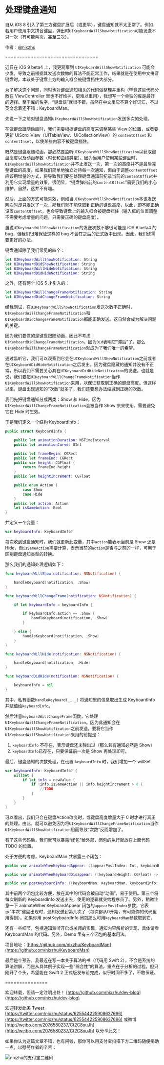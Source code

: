 # 处理键盘通知

自从 iOS 8 引入了第三方键盘扩展后（或更早），键盘通知就不太正常了。例如，若用户使用中文拼音键盘，弹出时`UIKeyboardWillShowNotification`可能发送不只一次（有可能两次，甚至三次）。

作者：[@nixzhu](https://twitter.com/nixzhu)

=================================

近日在 iOS 9 beta4 上，我更观察到 `UIKeyboardWillShowNotification` 可能会少发，导致之前根据其发送次数做的算法不能正常工作，结果就是在使用中文拼音键盘时，本该处于键盘上方的输入框会被键盘挡住大部分。

为了解决这个问题，同时也对键盘通知相关的代码做整理并重构（毕竟这些代码分散在 ViewController 里也不好维护，更难以重用），我想写一个单独的库是最好的选择。至于库的名字，“键盘侠”就很不错。虽然在中文里它不算个好词汇，不过英文念着还不错：KeyboardMan。

先说一下之前对键盘通知`UIKeyboardWillShowNotification`发送多次的处理。

在做键盘跟随动画时，我们需要根据键盘的高度来调整某些 View 的位置，或者要更新 UIScrollView（UITableView、UICollectionView）的 `contentOffset` 和 `contentInset`，以使某些内容不被键盘挡住。

既然是键盘跟随动画，那必然要监听`UIKeyboardWillShowNotification`以获取键盘高度以及动画参数（时长和曲线类型）。因为当用户使用某些键盘时，`UIKeyboardWillShowNotification`并不止发送一次，第一次的高度并不是最后完整键盘的高度。如果我们简单地独立对待每一次通知，但由于调整`contentOffset`应该用增量的方式，将导致我们要在处理键盘通知前纪录当前的`contentOffset`并利用它实现增量的效果。很明显，“键盘弹出前的`contentOffset`”需要我们的小心维护，自然，这并不有趣。

然后，上面的方式可能失效，例如当`UIKeyboardWillShowNotification`本该发送两次时却只发送了一次，那我们就不能获取到正确的键盘高度，以此，即不能正确设置`contentOffset`，也会导致键盘上的输入框会被键盘挡住（输入框的位置调整不需要考虑增量的问题，只需要正确的键盘高度）。

虽说`UIKeyboardWillShowNotification`的发送次数不够很可能是 iOS 9 beta4 的 bug，但我们很难保证这样的 bug 不会在之后的正式版中出现。因此，我们还需要更好的办法。

键盘通知除了我们常见的四个：

```swift
let UIKeyboardWillShowNotification: String
let UIKeyboardDidShowNotification: String
let UIKeyboardWillHideNotification: String
let UIKeyboardDidHideNotification: String
```

之外，还有两个 iOS 5 才引入的：

```swift
let UIKeyboardWillChangeFrameNotification: String
let UIKeyboardDidChangeFrameNotification: String
```

经我测试，在`UIKeyboardWillShowNotification`发送次数不正确时，`UIKeyboardWillChangeFrameNotification`和`UIKeyboardDidChangeFrameNotification`都能正确发送。这自然会成为解决问题的关键。

因为我们要做的是键盘跟随动画，因此不考虑`UIKeyboardDidChangeFrameNotification`，因为`Did`表明它“滞后”了。那么`UIKeyboardWillChangeFrameNotification`就成为了我们唯一的希望。

通过监听它，我们可以观察到它会在`UIKeyboardWillShowNotification`之前或者在`UIKeyboardDidHideNotification`之后发出。因为键盘隐藏的通知并没有不正常，所以我们不需要关心其在`UIKeyboardDidHideNotification`的发送。也就是说，我们要把`UIKeyboardWillChangeFrameNotification`当作`UIKeyboardWillShowNotification`来用，以保证获取到正确的键盘高度。但这样以来，键盘出现通知的“次数”就多了，我们还要想办法缩减到正确的次数。

我们先把键盘通知分成两类：Show 和 Hide。因为`UIKeyboardWillChangeFrameNotification`会被当作 Show 来来使用，需要避免它在 Hide 时生效。

于是我们定义一个结构 KeyboardInfo：

```swift
public struct KeyboardInfo {

    public let animationDuration: NSTimeInterval
    public let animationCurve: UInt

    public let frameBegin: CGRect
    public let frameEnd: CGRect
    public var height: CGFloat {
        return frameEnd.height
    }
    public let heightIncrement: CGFloat

    public enum Action {
        case Show
        case Hide
    }
    public let action: Action
    let isSameAction: Bool
}
```

并定义一个变量：

```swift
var keyboardInfo: KeyboardInfo?
```

每次收到键盘通知时，我们就更新此变量，其中`action`能表示当前是 Show 还是 Hide，而`isSameAction`需要计算，表示当前的`action`是否与之前的一样，可用于区别键盘通知类型的转换。

那么我们的通知处理逻辑如下：

```swift
func keyboardWillShow(notification: NSNotification) {

    handleKeyboard(notification, .Show)
}

func keyboardWillChangeFrame(notification: NSNotification) {

    if let keyboardInfo = keyboardInfo {

        if keyboardInfo.action == .Show {
            handleKeyboard(notification, .Show)
        }

    } else {
        handleKeyboard(notification, .Show)
    }
}

func keyboardWillHide(notification: NSNotification) {

    handleKeyboard(notification, .Hide)
}

func keyboardDidHide(notification: NSNotification) {

    keyboardInfo = nil
}
```

其中，私有函数`handleKeyboard(_, _)` 将通知里的信息取出生成 KeyboardInfo 并赋值给`keyboardInfo`。

然后注意`keyboardWillChangeFrame`函数，它处理`UIKeyboardWillChangeFrameNotification`。因为此通知会在`UIKeyboardWillShowNotification`之前发送，要将它当作`UIKeyboardWillShowNotification`来用的前提是：

1. `keyboardInfo` 不存在，表示键盘还未弹出过（那么若有通知必然是 Show）
2. `keyboardInfo`已存在，只要保证前一次是 Show 再处理即可。

最后，键盘通知的次数处理，在设置 `keyboardInfo` 时，我们增加一个 willSet

```swift
var keyboardInfo: KeyboardInfo? {
    willSet {
        if let info = newValue {
            if !info.isSameAction || info.heightIncrement > 0 {
                //TODO
            }
        }
    }
}
```

可以看出，我们只会在键盘Action改变时，或键盘高度增量大于 0 时才进行真正的处理。由此，就可以避免因为将`UIKeyboardWillChangeFrameNotification`当作`UIKeyboardWillShowNotification`用而导致“次数”反而增加了。

有了这些代码后，我们就可以暴露“闭包”给外部，闭包的执行就放在上面代码 TODO 的位置。

处于方便的考虑，KeyboardMan 共暴露三个闭包：

```swift
public var animateWhenKeyboardAppear: ((appearPostIndex: Int, keyboardHeight: CGFloat, keyboardHeightIncrement: CGFloat) -> Void)? 

public var animateWhenKeyboardDisappear: ((keyboardHeight: CGFloat) -> Void)?

public var postKeyboardInfo: ((keyboardMan: KeyboardMan, keyboardInfo: KeyboardInfo) -> Void)?
```

其中前两个闭包比较方便，放在其中的代码会被自动“动画”，易于使用。第三个将每次刷新的 KeyboardInfo 发送出去，使用的逻辑就交给程序员了。另外，稍微注意一下 animateWhenKeyboardAppear 闭包的`appearPostIndex`参数，它表示“本次”键盘出现时，通知发送到第几次了（每次都从0开始，有可能你的代码里用得到）。如果你用 postKeyboardInfo 闭包那么可用`keyboardMan`参数取到它。

还有一些细节，包括通知监听开启或关闭的实现，通知内容解析的实现，具体请看 KeyboardMan 的代码。另外，Demo 里有三个闭包的基本用法。

项目地址：[https://github.com/nixzhu/KeyboardMan](https://github.com/nixzhu/KeyboardMan)

最后是个预告，我最近在写一本关于算法的书（代码用 Swift 2），不会是系统的算法讲解，而是从具体例子实现一些“综合性”的算法，重点在于分析的过程。但只刚开了个头，希望能在 Swift 2 正式版发布前完成，似乎时间不多了，不敢保证。

===============

欢迎转载，但请一定注明出处！ [https://github.com/nixzhu/dev-blog](https://github.com/nixzhu/dev-blog)

欢迎转发此条 Tweet [https://twitter.com/nixzhu/status/625544225908637696](https://twitter.com/nixzhu/status/625544225908637696) 或微博 [http://weibo.com/2076580237/Ct2C8ouJh](http://weibo.com/2076580237/Ct2C8ouJh)  以分享此文！

如果你认为这篇文章不错，也有闲钱，那你可以用支付宝扫描下方二维码随便捐助一点，以慰劳作者的辛苦：

![nixzhu的支付宝二维码](https://github.com/nixzhu/dev-blog/raw/master/images/nixzhu_alipay.png)

